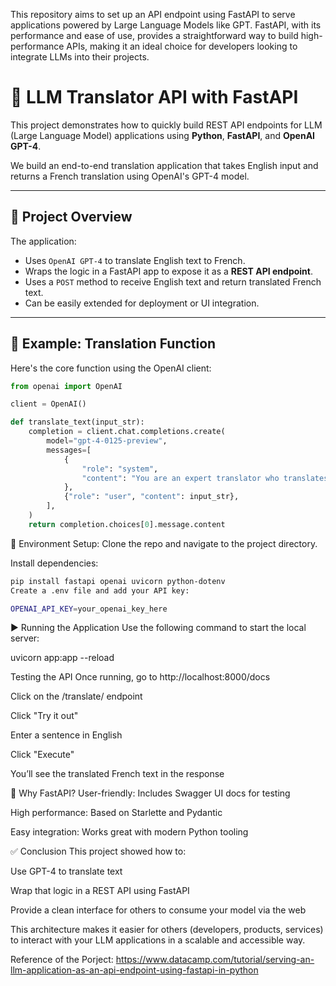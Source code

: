 This repository aims to set up an API endpoint using FastAPI to serve applications powered by Large Language Models like GPT. FastAPI, with its performance and ease of use, provides a straightforward way to build high-performance APIs, making it an ideal choice for developers looking to integrate LLMs into their projects.

# 🧠 LLM Translator API with FastAPI

This project demonstrates how to quickly build REST API endpoints for LLM (Large Language Model) applications using **Python**, **FastAPI**, and **OpenAI GPT-4**.

We build an end-to-end translation application that takes English input and returns a French translation using OpenAI's GPT-4 model.

---

## 🚀 Project Overview

The application:

- Uses `OpenAI GPT-4` to translate English text to French.
- Wraps the logic in a FastAPI app to expose it as a **REST API endpoint**.
- Uses a `POST` method to receive English text and return translated French text.
- Can be easily extended for deployment or UI integration.

---

## 🧾 Example: Translation Function

Here's the core function using the OpenAI client:

```python
from openai import OpenAI

client = OpenAI()

def translate_text(input_str):
    completion = client.chat.completions.create(
        model="gpt-4-0125-preview",
        messages=[
            {
                "role": "system",
                "content": "You are an expert translator who translates text from english to french and only return translated text",
            },
            {"role": "user", "content": input_str},
        ],
    )
    return completion.choices[0].message.content
```

🔧 Environment Setup:
Clone the repo and navigate to the project directory.

Install dependencies:

```bash
pip install fastapi openai uvicorn python-dotenv
Create a .env file and add your API key:
```
```bash
OPENAI_API_KEY=your_openai_key_here
```
▶️ Running the Application
Use the following command to start the local server:

uvicorn app:app --reload

 Testing the API
Once running, go to http://localhost:8000/docs

Click on the /translate/ endpoint

Click "Try it out"

Enter a sentence in English

Click "Execute"

You’ll see the translated French text in the response

📌 Why FastAPI?
User-friendly: Includes Swagger UI docs for testing

High performance: Based on Starlette and Pydantic

Easy integration: Works great with modern Python tooling

✅ Conclusion
This project showed how to:

Use GPT-4 to translate text

Wrap that logic in a REST API using FastAPI

Provide a clean interface for others to consume your model via the web

This architecture makes it easier for others (developers, products, services) to interact with your LLM applications in a scalable and accessible way.

Reference of the Porject:
https://www.datacamp.com/tutorial/serving-an-llm-application-as-an-api-endpoint-using-fastapi-in-python